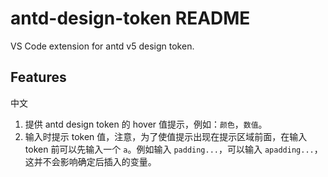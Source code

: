 # antd-design-token README

VS Code extension for antd v5 design token.

## Features

中文

1. 提供 antd design token 的 hover 值提示，例如：`颜色`，`数值`。
2. 输入时提示 token 值，注意，为了使值提示出现在提示区域前面，在输入 token 前可以先输入一个 `a`。例如输入 `padding...`，可以输入 `apadding...`，这并不会影响确定后插入的变量。
